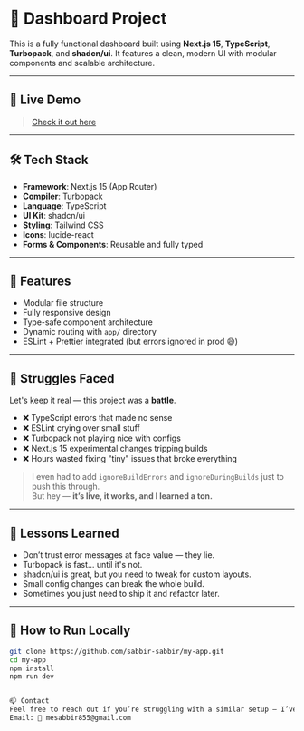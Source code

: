 # 🧠 Dashboard Project

This is a fully functional dashboard built using **Next.js 15**, **TypeScript**, **Turbopack**, and **shadcn/ui**. It features a clean, modern UI with modular components and scalable architecture.

---

## 🚀 Live Demo

> [Check it out here](https://my-app-delta-ashy.vercel.app/)  


---

## 🛠️ Tech Stack

- **Framework**: Next.js 15 (App Router)
- **Compiler**: Turbopack
- **Language**: TypeScript
- **UI Kit**: shadcn/ui
- **Styling**: Tailwind CSS
- **Icons**: lucide-react
- **Forms & Components**: Reusable and fully typed

---

## 🧩 Features

- Modular file structure
- Fully responsive design
- Type-safe component architecture
- Dynamic routing with `app/` directory
- ESLint + Prettier integrated (but errors ignored in prod 😅)

---

## 😤 Struggles Faced

Let's keep it real — this project was a **battle**.

- ❌ TypeScript errors that made no sense  
- ❌ ESLint crying over small stuff  
- ❌ Turbopack not playing nice with configs  
- ❌ Next.js 15 experimental changes tripping builds  
- ❌ Hours wasted fixing "tiny" issues that broke everything

> I even had to add `ignoreBuildErrors` and `ignoreDuringBuilds` just to push this through.  
> But hey — **it’s live, it works, and I learned a ton.**

---

## 🧠 Lessons Learned

- Don’t trust error messages at face value — they lie.
- Turbopack is fast... until it's not.
- shadcn/ui is great, but you need to tweak for custom layouts.
- Small config changes can break the whole build.  
- Sometimes you just need to ship it and refactor later.

---

## 📂 How to Run Locally

```bash
git clone https://github.com/sabbir-sabbir/my-app.git
cd my-app
npm install
npm run dev


📫 Contact
Feel free to reach out if you’re struggling with a similar setup — I’ve been through it all.
Email: 🌊 mesabbir855@gmail.com
